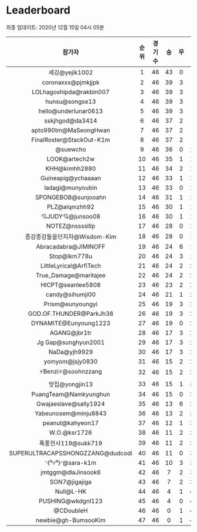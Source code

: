# Leaderboard
최종 업데이트: 2020년 12월 15일 04시 05분




| 참가자 | 순위 | 경기수 | 승 | 무 | 패 | 승점 |
|:---:|:---:|:---:|:---:|:---:|:---:|:---:|
| 세깅@yejik1002 | 1 | 46 | 43 | 0 | 3 | 129 |
| coronaxxx@pjmkjjpk | 2 | 46 | 39 | 3 | 4 | 120 |
| LOLhagoshipda@rakbin007 | 3 | 46 | 39 | 3 | 4 | 120 |
| hunsu@songse13 | 4 | 46 | 39 | 3 | 4 | 120 |
| hello@underlunar0613 | 5 | 46 | 39 | 3 | 4 | 120 |
| sskjhgod@da3414 | 6 | 46 | 37 | 2 | 7 | 113 |
| apto990tm@MaSeongHwan | 7 | 46 | 37 | 2 | 7 | 113 |
| FinalRoster@StackOut-K1m | 8 | 46 | 37 | 2 | 7 | 113 |
| @suewcho | 9 | 46 | 36 | 0 | 10 | 108 |
| LOOK@artech2w | 10 | 46 | 35 | 1 | 10 | 106 |
| KHH@kimhh2880 | 11 | 46 | 34 | 2 | 10 | 104 |
| Guineapig@ychaaaan | 12 | 46 | 33 | 1 | 12 | 100 |
| ladagi@munyoubin | 13 | 46 | 33 | 0 | 13 | 99 |
| SPONGEBOB@sunjooahn | 14 | 46 | 31 | 1 | 14 | 94 |
| PLZ@alqmzhh92 | 15 | 46 | 30 | 1 | 15 | 91 |
| 💘JUDY💘@junsoo08 | 16 | 46 | 30 | 1 | 15 | 91 |
| NOTEZ@nsssslllp | 17 | 46 | 28 | 0 | 18 | 84 |
| 종강종강돌을던지자@Wisdom-Kim | 18 | 46 | 28 | 0 | 18 | 84 |
| Abracadabra@JIMINOFF | 19 | 46 | 24 | 6 | 16 | 78 |
| Stop@lkm778u | 20 | 46 | 24 | 3 | 19 | 75 |
| LittleLyrical@ArfiTech | 21 | 46 | 24 | 2 | 20 | 74 |
| True_Damage@maritajee | 22 | 46 | 24 | 2 | 20 | 74 |
| HICPT@seanlee5808 | 23 | 46 | 23 | 2 | 21 | 71 |
| candy@sihumji00 | 24 | 46 | 21 | 1 | 24 | 64 |
| Prism@eunyoungyi | 25 | 46 | 19 | 3 | 24 | 60 |
| GOD.OF.THUNDER@ParkJh38 | 26 | 46 | 19 | 3 | 24 | 60 |
| DYNAMITE@Eunyoung1223 | 27 | 46 | 19 | 0 | 27 | 57 |
| AGANG@jbr1tr | 28 | 46 | 17 | 3 | 26 | 54 |
| Jg Gap@sunghyun2001 | 29 | 46 | 17 | 3 | 26 | 54 |
| NaDa@yjh9929 | 30 | 46 | 17 | 3 | 26 | 54 |
| yomyom@jsjy0830 | 31 | 46 | 15 | 2 | 29 | 47 |
| ⚡Benzi⚡@soohnzzang | 32 | 46 | 15 | 2 | 29 | 47 |
| 맛집@yongjin13 | 33 | 46 | 15 | 1 | 30 | 46 |
| PuangTeam@Namkyunghun | 34 | 46 | 15 | 0 | 31 | 45 |
| Gwajaeslave@sally1924 | 35 | 46 | 13 | 6 | 27 | 45 |
| Yabeunosem@minju8843 | 36 | 46 | 13 | 2 | 31 | 41 |
| peanut@kahyeon17 | 37 | 46 | 12 | 1 | 33 | 37 |
| W.O.@ksr1726 | 38 | 46 | 11 | 2 | 33 | 35 |
| 폭풍전사119@sukk719 | 39 | 46 | 11 | 2 | 33 | 35 |
| SUPERULTRACAPSSHONGZZANG@dudcodi | 40 | 46 | 11 | 0 | 35 | 33 |
| ◝(⁰▿⁰)◜@sara-k1m | 41 | 46 | 10 | 3 | 33 | 33 |
| jmtggm@dlaJinsook6 | 42 | 46 | 7 | 2 | 37 | 23 |
| SON7@jigajiga | 43 | 46 | 7 | 2 | 37 | 23 |
| Null@L-HK | 44 | 46 | 4 | 1 | 41 | 13 |
| PUSHING@wkdgnl123 | 45 | 46 | 4 | 0 | 42 | 12 |
| @CDoubleH | 46 | 46 | 0 | 1 | 45 | 1 |
| newbie@gh-BumsooKim | 47 | 46 | 0 | 1 | 45 | 1 |